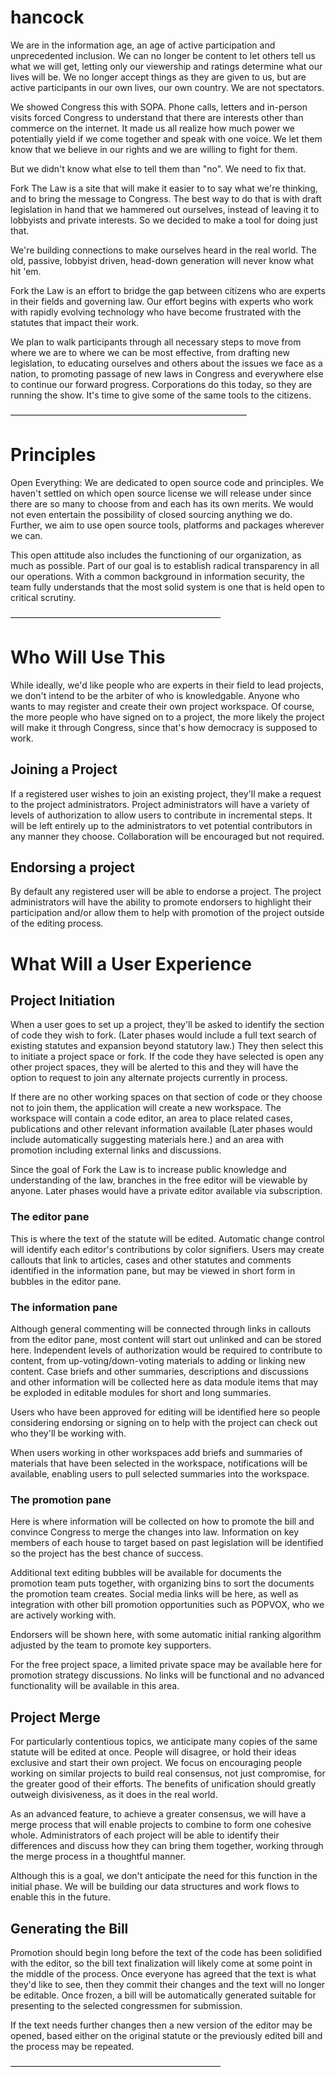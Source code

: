 hancock
=======
We are in the information age, an age of active participation and unprecedented  inclusion. We can no longer be content to let others tell us what we will get, letting only our viewership and ratings determine what our lives will be. We no longer accept things as they are given to us, but are active participants in our own lives, our own country. We are not spectators.

We showed Congress this with SOPA. Phone calls, letters and in-person visits forced Congress to understand that there are interests other than commerce on the internet. It made us all realize how much power we potentially yield if we come together and speak with one voice. We let them know that we believe in our rights and we are willing to fight for them.

But we didn't know what else to tell them than "no". We need to fix that.

Fork The Law is a site that will make it easier to to say what we're thinking, and to bring the message to Congress. The best way to do that is with draft legislation in hand that we hammered out ourselves, instead of leaving it to lobbyists and private interests. So we decided to make a tool for doing just that.

We're building connections to make ourselves heard in the real world. The old, passive, lobbyist driven, head-down generation will never know what hit 'em.

Fork the Law is an effort to bridge the gap between citizens who are experts in their fields and governing law. Our effort begins with experts who work with rapidly evolving technology who have become frustrated with the statutes that impact their work. 

We plan to walk participants through all necessary steps to move from where we are to where we can be most effective, from drafting new legislation, to educating ourselves and others about the issues we face as a nation, to promoting passage of new laws in Congress and everywhere else to continue our forward progress. Corporations do this today, so they are running the show. It's time to give some of the same tools to the citizens.

––––––––––––––––––––––––––––––––––––––––––––––––––––––

# Principles

Open Everything: We are dedicated to open source code and principles. We haven't settled on which open source license we will release under since there are so many to choose from and each has its own merits. We would not even entertain the possibility of closed sourcing anything we do. Further, we aim to use open source tools, platforms and packages wherever we can.

This open attitude also includes the functioning of our organization, as much as possible. Part of our goal is to establish radical transparency in all our operations. With a common background in information security, the team fully understands that the most solid system is one that is held open to critical scrutiny. 

––––––––––––––––––––––––––––––––––––––––––––––––

# Who Will Use This

While ideally, we'd like people who are experts in their field to lead projects, we don't intend to be the arbiter of who is knowledgable. Anyone who wants to may register and create their own project workspace. Of course, the more people who have signed on to a project, the more likely the project will make it through Congress, since that's how democracy is supposed to work.

## Joining a Project
If a registered user wishes to join an existing project, they'll make a request to the project administrators. Project administrators will have a variety of levels of authorization to allow users to contribute in incremental steps. It will be left entirely up to the administrators to vet potential contributors in any manner they choose. Collaboration will be encouraged but not required.

## Endorsing a project
By default any registered user will be able to endorse a project. The project administrators will have the ability to promote endorsers to highlight their participation and/or allow them to help with promotion of the project outside of the editing process.

# What Will a User Experience

## Project Initiation
When a user goes to set up a project, they'll be asked to identify the section of code they wish to fork. (Later phases would include a full text search of existing statutes and expansion beyond statutory law.) They then select this to initiate a project space or fork. If the code they have selected is open any other project spaces, they will be alerted to this and they will have the option to request to join any alternate projects currently in process.

If there are no other working spaces on that section of code or they choose not to join them, the application will create a new workspace. The workspace will contain a code editor, an area to place related cases, publications and other relevant information available (Later phases would include automatically suggesting materials here.) and an area with promotion including external links and discussions. 

Since the goal of Fork the Law is to increase public knowledge and understanding of the law, branches in the free editor will be viewable by anyone. Later phases would have a private editor available via subscription.

### The editor pane
This is where the text of the statute will be edited. Automatic change control will identify each editor's contributions by color signifiers. Users may create callouts that link to articles, cases and other statutes and comments identified in the information pane, but may be viewed in short form in bubbles in the editor pane.

### The information pane
Although general commenting will be connected through links in callouts from the editor pane, most content will start out unlinked and can be stored here. Independent levels of authorization would be required to contribute to content, from up-voting/down-voting materials to adding or linking new content. Case briefs and other summaries, descriptions and discussions and other information will be collected here as data module items that may be exploded in editable modules for short and long summaries.

Users who have been approved for editing will be identified here so people considering endorsing or signing on to help with the project can check out who they'll be working with.

When users working in other workspaces add briefs and summaries of materials that have been selected in the workspace, notifications will be available, enabling users to pull selected summaries into the workspace.

### The promotion pane
Here is where information will be collected on how to promote the bill and convince Congress to merge the changes into law. Information on key members of each house to target based on past legislation will be identified so the project has the best chance of success.

Additional text editing bubbles will be available for documents the promotion team puts together, with organizing bins to sort the documents the promotion team creates. Social media links will be here, as well as integration with other bill promotion opportunities such as POPVOX, who we are actively working with.

Endorsers will be shown here, with some automatic initial ranking algorithm adjusted by the team to promote key supporters. 

For the free project space, a limited private space may be available here for promotion strategy discussions. No links will be functional and no advanced functionality will be available in this area. 

## Project Merge

For particularly contentious topics, we anticipate many copies of the same statute will be edited at once. People will disagree, or hold their ideas exclusive and start their own project. We focus on encouraging people working on similar projects to build real consensus, not just compromise, for the greater good of their efforts. The benefits of unification should greatly outweigh divisiveness, as it does in the real world. 

As an advanced feature, to achieve a greater consensus, we will have a merge process that will enable projects to combine to form one cohesive whole. Administrators of each project will be able to identify their differences and discuss how they can bring them together, working through the merge process in a thoughtful manner.

Although this is a goal, we don't anticipate the need for this function in the initial phase. We will be building our data structures and work flows to enable this in the future.

## Generating the Bill

Promotion should begin long before the text of the code has been solidified with the editor, so the bill text finalization will likely come at some point in the middle of the process. Once everyone has agreed that the text is what they'd like to see, then they commit their changes and the text will no longer be editable. Once frozen, a bill will be automatically generated suitable for presenting to the selected congressmen for submission.

If the text needs further changes then a new version of the editor may be opened, based either on the original statute or the previously edited bill and the process may be repeated.

––––––––––––––––––––––––––––––––––––––––––––––––
